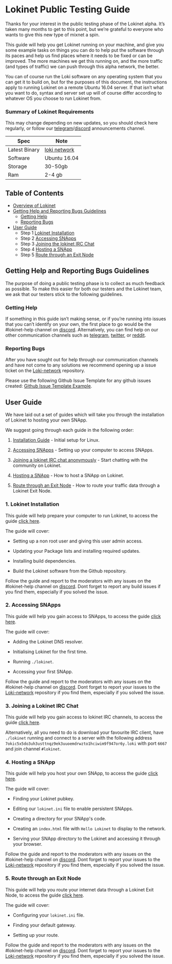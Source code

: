 # Lokinet Public Testing Guide

Thanks for your interest in the public testing phase of the Lokinet alpha. It’s taken many months to get to this point, but we’re grateful to everyone who wants to give this new type of mixnet a spin.

This guide will help you get Lokinet running on your machine, and give you some example tasks on things you can do to help put the software through its paces and help us find places where it needs to be fixed or can be improved. The more machines we get this running on, and the more traffic (and types of traffic) we can push through this alpha network, the better.

You can of course run the Loki software on any operating system that you can get it to build on, but for the purposes of this document, the instructions apply to running Lokinet on a remote Ubuntu 16.04 server. If that isn’t what you want to do, syntax and server set up will of course differ according to whatever OS you choose to run Lokinet from.

### Summary of Lokinet Requirements

This may change depending on new updates, so you should check here regularly, or follow our [telegram](https://t.me/LokiCommunity)/[discord](https://discord.gg/DN72VN) announcements channel. 

|Spec|Note|
|---|---|
|Latest Binary|[loki network](https://github.com/loki-project/loki-network/releases/latest)|
|Software| Ubuntu 16.04|
|Storage | 30-50gb|
|Ram | 2-4 gb|


## Table of Contents
- [Overview of Lokinet](#Overview)
- [Getting Help and Reporting Bugs Guidelines](#getting-help-and-reporting-bugs-guidelines)
	- [Getting Help](#getting-help)
	- [Reporting Bugs](#reporting-bugs)
- [User Guide](#user-guide)
	- Step 1 [Lokinet Installation](#1-lokinet-installation)
	- Step 2 [Accessing SNApps](#2-accessing-snapps)
	- Step 3 [Joining the lokinet IRC Chat](#3-joining-a-lokinet-irc-chat)
	- Step 4 [Hosting a SNApp](#4-hosting-a-snapp)
	- Step 5 [Route through an Exit Node](#5-route-through-an-exit-node)

## Getting Help and Reporting Bugs Guidelines

The purpose of doing a public testing phase is to collect as much feedback as possible. To make this easier for both our testers and the Lokinet team, we ask that our testers stick to the following guidelines.

### Getting Help

If something in this guide isn’t making sense, or if you’re running into issues that you can’t identify on your own, the first place to go would be the #lokinet-help channel on [discord](https://discord.gg/67GXfD6). Alternatively, you can find help on our other communication channels such as [telegram](https://t.me/LokiCommunity), [twitter](https://twitter.com/loki_project), or [reddit](https://www.reddit.com/r/LokiProject/).


### Reporting Bugs

After you have sought out for help through our communication channels and have not come to any solutions we recommend opening up a issue ticket on the [Loki-network](https://github.com/loki-project/loki-network/issues) repository.

Please use the following Github Issue Template for any github issues created: [Github Issue Template Example](../../../Contributing/Issue_Template/).

## User Guide

We have laid out a set of guides which will take you through the installation of Lokinet to hosting your own SNApp.

We suggest going through each guide in the following order:

1. [Installation Guide](../../Lokinet/Guides/Install.md) - Initial setup for Linux.

2. [Accessing SNApps](../../Lokinet/Guides/AccessingSNApps.md) - Setting up your computer to access SNApps.

3. [Joining a lokinet IRC chat anonymously](../Guides/LokinetIRC.md) - Start chatting with the community on Lokinet.

4. [Hosting a SNApp](../../Lokinet/Guides/HostingSNApps.md) - How to host a SNApp on Lokinet.

5. [Route through an Exit Node](../../Lokinet/Guides/RouteThroughExitNode.md) - How to route your traffic data through a Lokinet Exit Node.

### 1. Lokinet Installation

This guide will help prepare your computer to run Lokinet, to access the guide [click here](../Guides/Install.md).

The guide will cover:

- Setting up a non root user and giving this user admin access.

- Updating your Package lists and installing required updates.

- Installing build dependencies.

- Build the Lokinet software from the Github repository.

Follow the guide and report to the moderators with any issues on the #lokinet-help channel on [discord](https://discord.gg/67GXfD6). Dont forget to report any build issues if you find them, especially if you solved the issue.

### 2. Accessing SNApps

This guide will help you gain access to SNApps, to access the guide [click here](../Guides/AccessingSNApps.md).

The guide will cover:

- Adding the Lokinet DNS resolver.

- Initialising Lokinet for the first time.

- Running `./lokinet`.

- Accessing your first SNApp.

Follow the guide and report to the moderators with any issues on the #lokinet-help channel on [discord](https://discord.gg/67GXfD6). Dont forget to report your issues to the [Loki-network](https://github.com/loki-project/loki-network/issues) repository if you find them, especially if you solved the issue.

### 3. Joining a Lokinet IRC Chat
This guide will help you gain access to lokinet IRC channels, to access the guide [click here](../Guides/LokinetIRC.md).

Alternatively, all you need to do is download your favourite IRC client, have `./lokinet` running and connect to a server with the following address `7okic5x5do3uh3usttnqz9ek3uuoemdrwzto1hciwim9f947or6y.loki` with port `6667` and join channel `#lokinet`. 

### 4. Hosting a SNApp

This guide will help you host your own SNApp, to access the guide [click here](../Guides/HostingSNApps.md).

The guide will cover:

- Finding your Lokinet pubkey.

- Editing our `lokinet.ini` file to enable persistent SNApps.

- Creating a directory for your SNApp's code.

- Creating an `index.html` file with `Hello Lokinet` to display to the network.

- Serving your SNApp directory to the Lokinet and accessing it through your browser.

Follow the guide and report to the moderators with any issues on the #lokinet-help channel on [discord](https://discord.gg/67GXfD6). Dont forget to report your issues to the [Loki-network](https://github.com/loki-project/loki-network/issues) repository if you find them, especially if you solved the issue.

### 5. Route through an Exit Node

This guide will help you route your internet data through a Lokinet Exit Node, to access the guide [click here](../Guides/RouteThroughExitNode.md).

The guide will cover:

- Configuring your `lokinet.ini` file.

- Finding your default gateway.

- Setting up your route.

Follow the guide and report to the moderators with any issues on the #lokinet-help channel on [discord](https://discord.gg/67GXfD6). Dont forget to report your issues to the [Loki-network](https://github.com/loki-project/loki-network/issues) repository if you find them, especially if you solved the issue.
